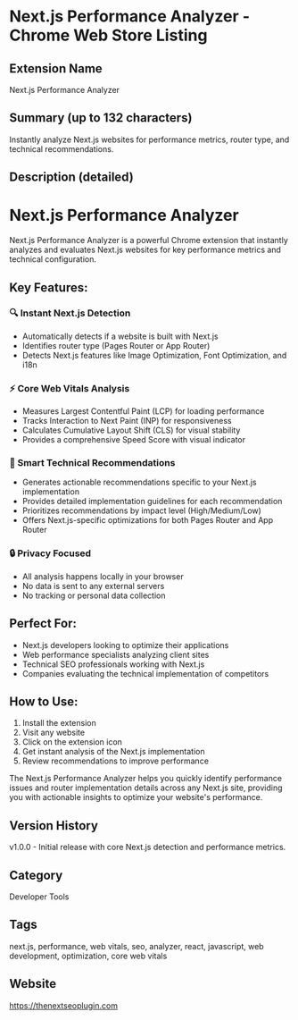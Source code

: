# Next.js Performance Analyzer - Chrome Web Store Listing

## Extension Name
Next.js Performance Analyzer

## Summary (up to 132 characters)
Instantly analyze Next.js websites for performance metrics, router type, and technical recommendations.

## Description (detailed)
# Next.js Performance Analyzer

Next.js Performance Analyzer is a powerful Chrome extension that instantly analyzes and evaluates Next.js websites for key performance metrics and technical configuration.

## Key Features:

### 🔍 Instant Next.js Detection
- Automatically detects if a website is built with Next.js
- Identifies router type (Pages Router or App Router)
- Detects Next.js features like Image Optimization, Font Optimization, and i18n

### ⚡ Core Web Vitals Analysis
- Measures Largest Contentful Paint (LCP) for loading performance
- Tracks Interaction to Next Paint (INP) for responsiveness
- Calculates Cumulative Layout Shift (CLS) for visual stability
- Provides a comprehensive Speed Score with visual indicator

### 🧰 Smart Technical Recommendations
- Generates actionable recommendations specific to your Next.js implementation
- Provides detailed implementation guidelines for each recommendation
- Prioritizes recommendations by impact level (High/Medium/Low)
- Offers Next.js-specific optimizations for both Pages Router and App Router

### 🔒 Privacy Focused
- All analysis happens locally in your browser
- No data is sent to any external servers
- No tracking or personal data collection

## Perfect For:
- Next.js developers looking to optimize their applications
- Web performance specialists analyzing client sites
- Technical SEO professionals working with Next.js
- Companies evaluating the technical implementation of competitors

## How to Use:
1. Install the extension
2. Visit any website
3. Click on the extension icon
4. Get instant analysis of the Next.js implementation
5. Review recommendations to improve performance

The Next.js Performance Analyzer helps you quickly identify performance issues and router implementation details across any Next.js site, providing you with actionable insights to optimize your website's performance.

## Version History
v1.0.0 - Initial release with core Next.js detection and performance metrics.

## Category
Developer Tools

## Tags
next.js, performance, web vitals, seo, analyzer, react, javascript, web development, optimization, core web vitals

## Website
https://thenextseoplugin.com 